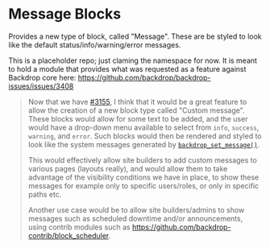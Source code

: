 # Message Blocks
Provides a new type of block, called "Message". These are be styled to look like the default status/info/warning/error messages.

This is a placeholder repo; just claming the namespace for now. It is meant to hold a module that provides what was requested as a feature against Backdrop core here: https://github.com/backdrop/backdrop-issues/issues/3408

> Now that we have [#3155](https://github.com/backdrop/backdrop-issues/issues/3155), I think that it would be a great feature to allow the creation of a new block type called "Custom message". These blocks would allow for some text to be added, and the user would have a drop-down menu available to select from `info`, `success`, `warning`, and `error`. Such blocks would then be rendered and styled to look like the system messages generated by [`backdrop_set_message()`](https://api.backdropcms.org/api/backdrop/1/search/backdrop_set_message).
>
> This would effectively allow site builders to add custom messages to various pages (layouts really), and would allow them to take advantage of the visibility conditions we have in place, to show these messages for example only to specific users/roles, or only in specific paths etc.
>
> Another use case would be to allow site builders/admins to show messages such as scheduled downtime and/or announcements, using contrib modules such as https://github.com/backdrop-contrib/block_scheduler.
